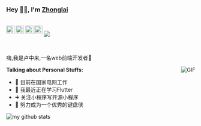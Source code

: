 <!--
 * @Descripttion: 
 * @version: 
 * @Author: Zhonglai
 * @Date: 2020-08-05 23:12:22
 * @LastEditTime: 2020-09-06 14:42:23
-->

### Hey 👋🏽, I'm [Zhonglai]() 

<br/>

<a href="http://wpa.qq.com/msgrd?v=3&uin=&site=qq&menu=yes">
  <img align="left" alt="itrare" width="22px" src="https://cdn.jsdelivr.net/npm/simple-icons@3.1.0/icons/wechat.svg" />
</a>
<a href="#">
  <img align="left" alt="32395032" width="22px" src="https://cdn.jsdelivr.net/npm/simple-icons@3.1.0/icons/tencentqq.svg" />
</a>
<a href="https://weibo.com/oreshura">
  <img align="left" alt="慢慢的就没有了" width="22px" src="https://cdn.jsdelivr.net/npm/simple-icons@3.1.0/icons/sinaweibo.svg" />
</a>
<a href="https://github.com/luzhonglai">
  <img align="left" alt="itrare" width="22px" src="https://cdn.jsdelivr.net/npm/simple-icons@3.1.0/icons/github.svg" />
</a>

![](https://visitor-badge.glitch.me/badge?page_id=abhisheknaiidu.abhisheknaiidu)

<br />

嗨,我是卢中来,一名web前端开发者🚀

  <img align="right" alt="GIF" src="https://media.giphy.com/media/836HiJc7pgzy8iNXCn/giphy.gif" />
  
**Talking about Personal Stuffs:**


- 👨 目前在国家电网工作
- 🌱 我最近正在学习Flutter
- ➕ 关注小程序写开源小程序
- 💪 努力成为一个优秀的键盘侠

![my github stats](https://github-readme-stats.vercel.app/api?username=luzhonglai&show_icons=true&hide_border=true)
